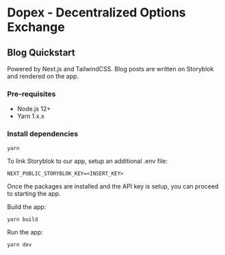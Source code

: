 Dopex - Decentralized Options Exchange
======                                                               
## Blog Quickstart
Powered by Next.js and TailwindCSS. Blog posts are written on Storyblok and rendered on the app. 

### Pre-requisites
- Node.js 12+
- Yarn 1.x.x

### Install dependencies

```
yarn
```

To link Storyblok to our app, setup an additional .env file:

```
NEXT_PUBLIC_STORYBLOK_KEY=<INSERT_KEY>
```

Once the packages are installed and the API key is setup, you can proceed to starting the app.

Build the app:
```
yarn build
```

Run the app:
```
yarn dev
```

